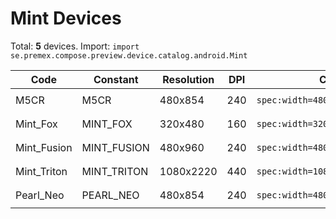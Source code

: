 # Mint Devices

Total: **5** devices. Import: `import se.premex.compose.preview.device.catalog.android.Mint`

| Code | Constant | Resolution | DPI | Compose Spec | Preview Usage |
|------|----------|------------|-----|-------------|---------------|
| M5CR | M5CR | 480x854 | 240 | `spec:width=480px,height=854px,dpi=240` | `@Preview(device = Mint.M5CR)` |
| Mint_Fox | MINT_FOX | 320x480 | 160 | `spec:width=320px,height=480px,dpi=160` | `@Preview(device = Mint.MINT_FOX)` |
| Mint_Fusion | MINT_FUSION | 480x960 | 240 | `spec:width=480px,height=960px,dpi=240` | `@Preview(device = Mint.MINT_FUSION)` |
| Mint_Triton | MINT_TRITON | 1080x2220 | 440 | `spec:width=1080px,height=2220px,dpi=440` | `@Preview(device = Mint.MINT_TRITON)` |
| Pearl_Neo | PEARL_NEO | 480x854 | 240 | `spec:width=480px,height=854px,dpi=240` | `@Preview(device = Mint.PEARL_NEO)` |

<!-- Generated automatically. Do not edit manually. -->

